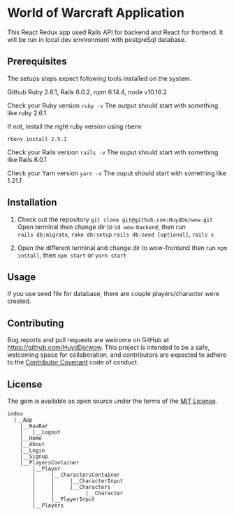 # World of Warcraft Application
This React Redux app used Rails API for backend and React for frontend.  It will be run in local dev environment with postgreSql database.

## Prerequisites
The setups steps expect following tools installed on the system.

  Github
  Ruby 2.6.1,
  Rails 6.0.2,
  npm 6.14.4,
  node v10.16.2

  Check your Ruby version
  `ruby -v`
  The output should start with something like ruby 2.6.1
  
  If not, install the right ruby version using rbenv

  ```rbenv install 2.5.1```

  Check your Rails version
  `rails -v`
  The ouput should start with something like 
  Rails 6.0.1

  Check your Yarn version
  `yarn -v`
  The ouput should start with something like
  1.21.1
  
    
## Installation 
1. Check out the repository
   `git clone git@github.com:HuydDo/wow.git`
   Open terminal then change dir to 
   `cd wow-backend`, then run   
   `rails db:migrate`,
   `rake db:setup`
   `rails db:seed [optional]`,
   `rails s`

2. Open the different terminal and change dir to wow-frontend then run `npm install`, then `npm start` or 
`yarn start`

## Usage
  If you use seed file for database, there are couple players/character were created.

## Contributing

Bug reports and pull requests are welcome on GitHub at https://github.com/HuydDo/wow. This project is intended to be a safe, welcoming space for collaboration, and contributors are expected to adhere to the [Contributor Covenant](http://contributor-covenant.org) code of conduct.

## License

The gem is available as open source under the terms of the [MIT License](https://opensource.org/licenses/MIT).

```
index
  |__App
	|__NavBar
	|   |__Logout
	|__Home
	|__About
	|__Login
	|__Signup
	|__PlayersContainer
  		|__Player
  		|     |__CharactersContainer
  		|     |		|__CharacterInput
  		|     |		|__Characters
  	    |     |	         |__Character
  		|     |__PlayerInput	
  		|__Players
